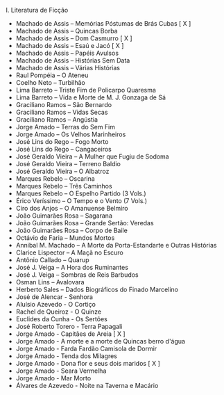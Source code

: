 I. Literatura de Ficção

- Machado de Assis – Memórias Póstumas de Brás Cubas [ X ]
- Machado de Assis – Quincas Borba
- Machado de Assis – Dom Casmurro  [ X ]
- Machado de Assis – Esaú e Jacó [ X ]
- Machado de Assis – Papéis Avulsos
- Machado de Assis – Histórias Sem Data
- Machado de Assis – Várias Histórias
- Raul Pompéia – O Ateneu
- Coelho Neto – Turbilhão
- Lima Barreto – Triste Fim de Policarpo Quaresma
- Lima Barreto – Vida e Morte de M. J. Gonzaga de Sá
- Graciliano Ramos – São Bernardo
- Graciliano Ramos – Vidas Secas
- Graciliano Ramos – Angústia
- Jorge Amado – Terras do Sem Fim
- Jorge Amado – Os Velhos Marinheiros
- José Lins do Rego – Fogo Morto
- José Lins do Rego – Cangaceiros
- José Geraldo Vieira – A Mulher que Fugiu de Sodoma
- José Geraldo Vieira – Terreno Baldio
- José Geraldo Vieira – O Albatroz
- Marques Rebelo – Oscarina
- Marques Rebelo – Três Caminhos
- Marques Rebelo – O Espelho Partido (3 Vols.)
- Érico Veríssimo – O Tempo e o Vento (7 Vols.)
- Ciro dos Anjos – O Amanuense Belmiro
- João Guimarães Rosa – Sagarana
- João Guimarães Rosa – Grande Sertão: Veredas
- João Guimarães Rosa – Corpo de Baile
- Octávio de Faria – Mundos Mortos
- Annibal M. Machado – A Morte da Porta-Estandarte e Outras Histórias
- Clarice Lispector – A Maçã no Escuro
- Antônio Callado – Quarup
- José J. Veiga – A Hora dos Ruminantes
- José J. Veiga – Sombras de Reis Barbudos
- Osman Lins – Avalovara
- Herberto Sales – Dados Biográficos do Finado Marcelino
- José de Alencar - Senhora
- Aluísio Azevedo - O Cortiço
- Rachel de Queiroz - O Quinze
- Euclides da Cunha - Os Sertões
- José Roberto Torero - Terra Papagali
- Jorge Amado - Capitães de Areia  [ X ]
- Jorge Amado - A morte e a morte de Quincas berro d'água
- Jorge Amado - Farda Fardão Camisola de Dormir
- Jorge Amado - Tenda dos Milagres
- Jorge Amado - Dona flor e seus dois maridos [ X ]
- Jorge Amado - Seara Vermelha
- Jorge Amado - Mar Morto
- Álvares de Azevedo - Noite na Taverna e Macário
